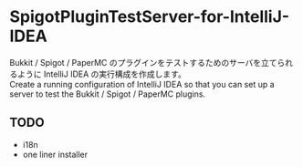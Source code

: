 # SpigotPluginTestServer-for-IntelliJ-IDEA

Bukkit / Spigot / PaperMC のプラグインをテストするためのサーバを立てられるように IntelliJ IDEA の実行構成を作成します。  
Create a running configuration of IntelliJ IDEA so that you can set up a server to test the Bukkit / Spigot / PaperMC plugins.

## TODO

- i18n
- one liner installer
